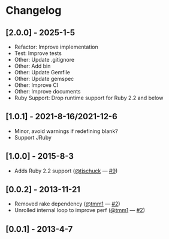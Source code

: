 # Changelog

## [2.0.0] - 2025-1-5

- Refactor: Improve implementation
- Test: Improve tests
- Other: Update .gitignore
- Other: Add bin
- Other: Update Gemfile
- Other: Update gemspec
- Other: Improve CI
- Other: Improve documents
- Ruby Support: Drop runtime support for Ruby 2.2 and below

## [1.0.1] - 2021-8-16/2021-12-6

- Minor, avoid warnings if redefining blank?
- Support JRuby

## [1.0.0] - 2015-8-3

- Adds Ruby 2.2 support ([@tjschuck](https://github.com/tjschuck) — [#9](https://github.com/SamSaffron/fast_blank/pull/9))

## [0.0.2] - 2013-11-21

- Removed rake dependency ([@tmm1](https://github.com/tmm1) — [#2](https://github.com/SamSaffron/fast_blank/pull/2))
- Unrolled internal loop to improve perf ([@tmm1](https://github.com/tmm1) — [#2](https://github.com/SamSaffron/fast_blank/pull/2))

## [0.0.1] - 2013-4-7
